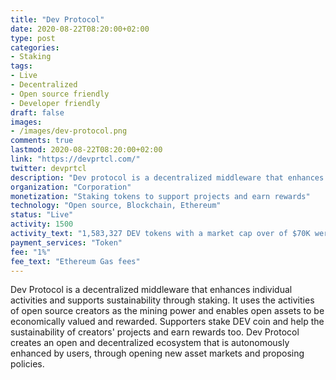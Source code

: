 ```yaml
---
title: "Dev Protocol"
date: 2020-08-22T08:20:00+02:00
type: post
categories:
- Staking
tags:
- Live
- Decentralized
- Open source friendly
- Developer friendly
draft: false
images:
- /images/dev-protocol.png
comments: true
lastmod: 2020-08-22T08:20:00+02:00
link: "https://devprtcl.com/"
twitter: devprtcl
description: "Dev protocol is a decentralized middleware that enhances individual activities and supports sustainability through staking." 
organization: "Corporation"
monetization: "Staking tokens to support projects and earn rewards"
technology: "Open source, Blockchain, Ethereum"
status: "Live"
activity: 1500
activity_text: "1,583,327 DEV tokens with a market cap over of $70K were distributed to OSS developers of 1500 open source projects."
payment_services: "Token"
fee: "1%"
fee_text: "Ethereum Gas fees"
---
```


Dev Protocol is a decentralized middleware that enhances individual activities and supports sustainability through staking. It uses the activities of open source creators as the mining power and enables open assets to be economically valued and rewarded. Supporters stake DEV coin and help the sustainability of creators' projects and earn rewards too. Dev Protocol creates an open and decentralized ecosystem that is autonomously enhanced by users, through opening new asset markets and proposing policies.<!--more-->

